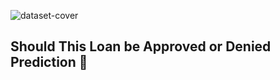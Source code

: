 ![dataset-cover](https://user-images.githubusercontent.com/55326839/192535286-e4699482-2115-4249-b77e-580b2b525325.jpeg)

## **Should This Loan be Approved or Denied Prediction 💸**
